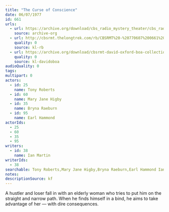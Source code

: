 ```yaml
---
title: "The Curse of Conscience"
date: 06/07/1977
id: 661
urls: 
  - url: https://archive.org/download/cbs_radio_mystery_theater/cbs_radio_mystery_theater-0651-0700.zip/cbs_radio_mystery_theater-0651-0700%2Fcbsrmt_0661_the_curse_of_conscience.mp3
    source: archive-org
  - url: http://cbsrmt.thelongtrek.com/rb/CBSRMT%20-%20770607%200661%20The%20Curse%20of%20Conscience_WLNH-FM__rb.mp3
    quality: 0
    source: kl-rb
  - url: https://archive.org/download/cbsrmt-david-oxford-boa-collection/CBSRMT-770607-0661-The-Curse-of-Conscience-(128-48)_WBBM-JE-{BoA}.mp3
    quality: 0
    source: kl-davidoboa
audioQuality: 0
tags: 
multipart: 0
actors:  
  - id: 25
    name: Tony Roberts  
  - id: 60
    name: Mary Jane Higby  
  - id: 35
    name: Bryna Raeburn  
  - id: 95
    name: Earl Hammond
actorIds:  
  - 25  
  - 60  
  - 35  
  - 95
writers:  
  - id: 38
    name: Ian Martin
writerIds:  
  - 38
searchable: Tony Roberts,Mary Jane Higby,Bryna Raeburn,Earl Hammond Ian Martin
notes: 
descriptionSource: kf
---
```

A hustler and loser fall in with an elderly woman who tries to put him on the straight and narrow path. When he finds himself in a bind, he aims to take advantage of her — with dire consequences.